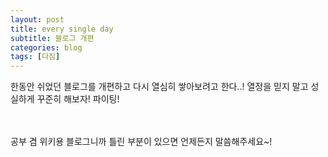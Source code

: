 ```yaml
---
layout: post
title: every single day
subtitle: 블로그 개편
categories: blog
tags: [다짐]
---
```


한동안 쉬었던 블로그를 개편하고 다시 열심히 쌓아보려고 한다..!
열정을 믿지 말고 성실하게 꾸준히 해보자! 파이팅!

<br>
<br>
공부 겸 위키용 블로그니까 틀린 부분이 있으면 언제든지 말씀해주세요~!